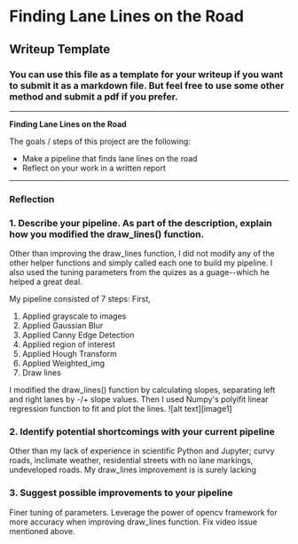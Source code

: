 # **Finding Lane Lines on the Road** 

## Writeup Template

### You can use this file as a template for your writeup if you want to submit it as a markdown file. But feel free to use some other method and submit a pdf if you prefer.

---

**Finding Lane Lines on the Road**

The goals / steps of this project are the following:
* Make a pipeline that finds lane lines on the road
* Reflect on your work in a written report

---

### Reflection

### 1. Describe your pipeline. As part of the description, explain how you modified the draw_lines() function.

Other than improving the draw_lines function, I did not modify any of the other helper functions and simply called each one to build my pipeline.  I also used the tuning parameters from the quizes as a guage--which he helped a great deal.

My pipeline consisted of 7 steps: First, 
1) Applied grayscale to images
2) Applied Gaussian Blur
3) Applied Canny Edge Detection
4) Applied region of interest
5) Applied Hough Transform
6) Applied Weighted_img 
7) Draw lines


I modified the draw_lines() function by calculating slopes, separating left and right lanes by -/+ slope values.  Then I used Numpy's polyifit linear regression function to fit and plot the lines.
![alt text][image1]


### 2. Identify potential shortcomings with your current pipeline


Other than my lack of experience in scientific Python and Jupyter; curvy roads, inclimate weather, residential streets with no lane markings, undeveloped roads.  My draw_lines improvement is is surely lacking  


### 3. Suggest possible improvements to your pipeline
Finer tuning of parameters.  Leverage the power of opencv framework for more accuracy when improving draw_lines function.  Fix video issue mentioned above.


